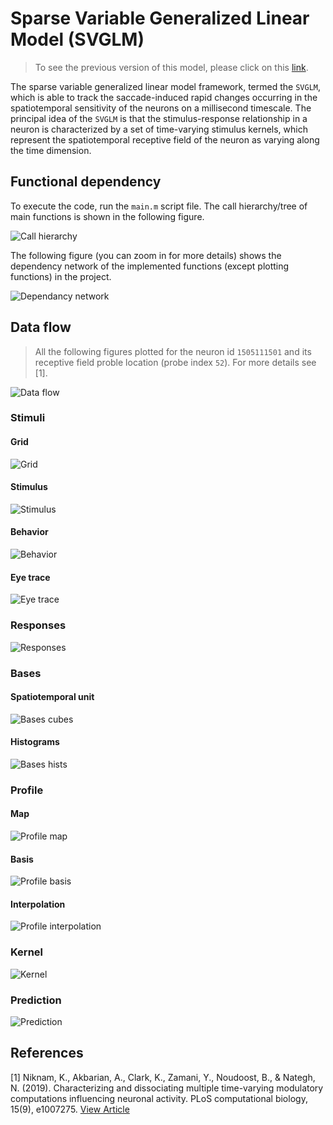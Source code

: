 # Sparse Variable Generalized Linear Model (SVGLM)
> To see the previous version of this model, please click on this [link](https://github.com/nnategh/SFA-Models).

The sparse variable generalized linear model framework, termed the `SVGLM`, which is able to track the saccade-induced rapid changes occurring in the spatiotemporal sensitivity of the neurons on a millisecond timescale. The principal idea of the `SVGLM` is that the stimulus-response relationship in a neuron is characterized by a set of time-varying stimulus kernels, which represent the spatiotemporal receptive field of the neuron as varying along the time dimension. 

## Functional dependency
To execute the code, run the `main.m` script file. The call hierarchy/tree of main functions is shown in the following figure.

![Call hierarchy](assets/figures/call-tree.svg "Call hierarchy")

The following figure (you can zoom in for more details) shows the dependency network of the implemented functions (except plotting functions) in the project.

![Dependancy network](assets/figures/depex.svg "Dependancy network")

## Data flow
> All the following figures plotted for the neuron id `1505111501` and its receptive field proble location (probe index `52`). For more details see [1].

![Data flow](assets/figures/data-flow.svg "Data flow")

### Stimuli
#### Grid
![Grid](assets/figures/grid.png "Grid")
#### Stimulus
![Stimulus](assets/figures/stimulus.gif "Stimulus")
#### Behavior
![Behavior](assets/figures/behavior.gif "Behavior")
#### Eye trace
![Eye trace](assets/figures/eye-trace.gif "Eye trace")
<!-- #### Data
![Stimuli](assets/figures/stimuli.png "Stimuli") -->
### Responses
![Responses](assets/figures/responses.png "Responses")
### Bases
#### Spatiotemporal unit
![Bases cubes](assets/figures/bases-cubes.png "Bases cube")
#### Histograms
![Bases hists](assets/figures/bases-hists.png "Bases hists")
### Profile
#### Map
![Profile map](assets/figures/profile-map.png "Profile map")
#### Basis
![Profile basis](assets/figures/profile-basis.png "Profile basis")
#### Interpolation
![Profile interpolation](assets/figures/profile-interpolation.png "Profile interpolation")
### Kernel
![Kernel](assets/figures/kernel.png "Kernel")
### Prediction
![Prediction](assets/figures/prediction.png "Prediction")


## References
[1] Niknam, K., Akbarian, A., Clark, K., Zamani, Y., Noudoost, B., & Nategh, N. (2019). Characterizing and dissociating multiple time-varying modulatory computations influencing neuronal activity. PLoS computational biology, 15(9), e1007275. [View Article](https://journals.plos.org/ploscompbiol/article?id=10.1371/journal.pcbi.1007275)
